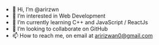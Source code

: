 - 👋 Hi, I’m @arirzwn
- 👀 I’m interested in Web Development
- 🌱 I’m currently learning C++ and JavaScript / ReactJs
- 💞️ I’m looking to collaborate on GitHub
- 📫 How to reach me, on email at aririzwan0@gmail.com

<!---
arirzwn/arirzwn is a ✨ special ✨ repository because its `README.md` (this file) appears on your GitHub profile.
You can click the Preview link to take a look at your changes.
--->
